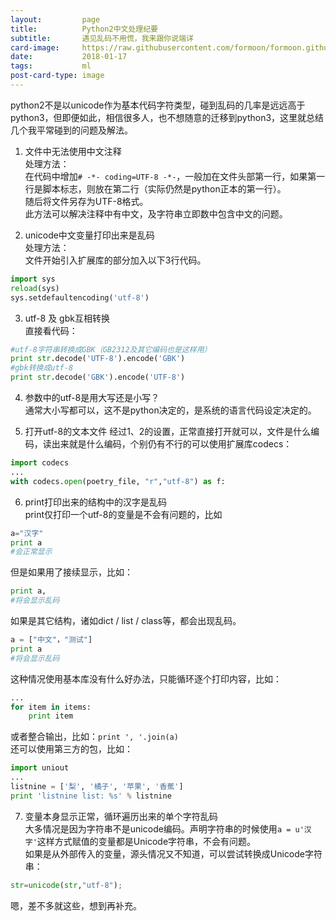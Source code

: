```yaml
---
layout:         page
title:          Python2中文处理纪要
subtitle:       遇见乱码不用慌，我来跟你说端详
card-image:     https://raw.githubusercontent.com/formoon/formoon.github.io/master/attachments/201801/python.jpg
date:           2018-01-17
tags:           ml
post-card-type: image
---
```

python2不是以unicode作为基本代码字符类型，碰到乱码的几率是远远高于python3，但即便如此，相信很多人，也不想随意的迁移到python3，这里就总结几个我平常碰到的问题及解法。  
1. 文件中无法使用中文注释  
处理方法：  
在代码中增加`# -*- coding=UTF-8 -*-`，一般加在文件头部第一行，如果第一行是脚本标志，则放在第二行（实际仍然是python正本的第一行）。  
随后将文件另存为UTF-8格式。  
此方法可以解决注释中有中文，及字符串立即数中包含中文的问题。  

2. unicode中文变量打印出来是乱码  
处理方法：  
文件开始引入扩展库的部分加入以下3行代码。  
```python
import sys
reload(sys)
sys.setdefaultencoding('utf-8')
```

3. utf-8 及 gbk互相转换  
直接看代码：  
```python
#utf-8字符串转换成GBK（GB2312及其它编码也是这样用）
print str.decode('UTF-8').encode('GBK')
#gbk转换成utf-8
print str.decode('GBK').encode('UTF-8')
```

4. 参数中的utf-8是用大写还是小写？  
通常大小写都可以，这不是python决定的，是系统的语言代码设定决定的。  

5. 打开utf-8的文本文件
经过1、2的设置，正常直接打开就可以，文件是什么编码，读出来就是什么编码，个别仍有不行的可以使用扩展库codecs：  
```python
import codecs
...
with codecs.open(poetry_file, "r","utf-8") as f:
```

6. print打印出来的结构中的汉字是乱码  
print仅打印一个utf-8的变量是不会有问题的，比如  
```python
a="汉字"
print a
#会正常显示
```  
但是如果用了接续显示，比如：  
```python
print a,
#将会显示乱码
```
如果是其它结构，诸如dict / list / class等，都会出现乱码。  
```python
a = ["中文"，"测试"]
print a
#将会显示乱码
```
这种情况使用基本库没有什么好办法，只能循环逐个打印内容，比如：  
```python
...
for item in items:
	print item
```
或者整合输出，比如：`print ', '.join(a)`  
还可以使用第三方的包，比如：  
```python
import uniout
...
listnine = ['梨', '橘子', '苹果', '香蕉']
print 'listnine list: %s' % listnine
```

7. 变量本身显示正常，循环遍历出来的单个字符乱码  
大多情况是因为字符串不是unicode编码。声明字符串的时候使用`a = u'汉字'`这样方式赋值的变量都是Unicode字符串，不会有问题。  
如果是从外部传入的变量，源头情况又不知道，可以尝试转换成Unicode字符串：  
```python
str=unicode(str,"utf-8");
```

嗯，差不多就这些，想到再补充。  


